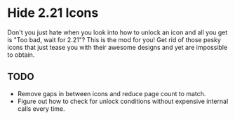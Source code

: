 # Hide 2.21 Icons

Don't you just hate when you look into how to unlock an icon and all you get is "Too bad, wait for 2.21"?
This is the mod for you! 
Get rid of those pesky icons that just tease you with their awesome designs and yet are impossible to obtain.

## TODO

- Remove gaps in between icons and reduce page count to match.
- Figure out how to check for unlock conditions without expensive internal calls every time.
